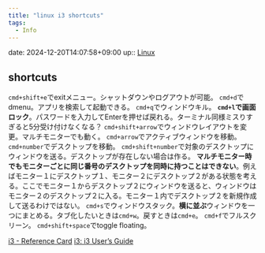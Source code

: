 ```yaml
---
title: "linux i3 shortcuts"
tags:
  - Info
---
```


date: 2024-12-20T14:07:58+09:00
up:: [Linux](../Bar/Linux.md)

## shortcuts
`cmd+shift+e`でexitメニュー。シャットダウンやログアウトが可能。
`cmd+d`でdmenu。アプリを検索して起動できる。
`cmd+q`でウィンドウキル。
**`cmd+l`で画面ロック**。パスワードを入力してEnterを押せば戻れる。ターミナル同様ミスりすぎると5分受け付けなくなる？
`cmd+shift+arrow`でウィンドウレイアウトを変更。マルチモニターでも動く。
`cmd+arrow`でアクティブウィンドウを移動。
`cmd+number`でデスクトップを移動。
`cmd+shift+number`で対象のデスクトップにウィンドウを送る。デスクトップが存在しない場合は作る。
**マルチモニター時でもモニターごとに同じ番号のデスクトップを同時に持つことはできない**。例えばモニター１にデスクトップ１、モニター２にデスクトップ２がある状態を考える。ここでモニター１からデスクトップ２にウィンドウを送ると、ウィンドウはモニター２のデスクトップ２に入る。モニター１内でデスクトップ２を新規作成して送るわけではない。
`cmd+s`でウィンドウスタック。**横に並ぶ**ウィンドウを一つにまとめる。タブ化したいときは`cmd+w`。戻すときは`cmd+e`。
`cmd+f`でフルスクリーン。
`cmd+shift+space`でtoggle floating。

[i3 - Reference Card](https://i3wm.org/docs/refcard.html)
[i3: i3 User’s Guide](https://i3wm.org/docs/userguide.html#_default_keybindings)